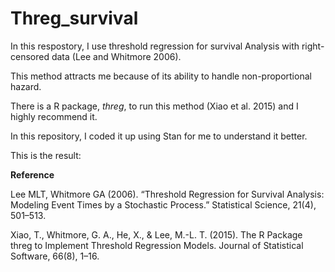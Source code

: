 # Threg_survival

In this respostory, I use threshold regression for survival Analysis with right-censored data (Lee and Whitmore 2006).

This method attracts me because of its ability to handle non-proportional hazard.  

There is a R package, _threg_, to run this method (Xiao et al. 2015) and I highly recommend it.

In this repository, I coded it up using Stan for me to understand it better.  

This is the result:

**Reference**

Lee MLT, Whitmore GA (2006). “Threshold Regression for Survival Analysis: Modeling
Event Times by a Stochastic Process.” Statistical Science, 21(4), 501–513.

Xiao, T., Whitmore, G. A., He, X., & Lee, M.-L. T. (2015). The R Package threg to Implement Threshold Regression Models. Journal of Statistical Software, 66(8), 1–16.





